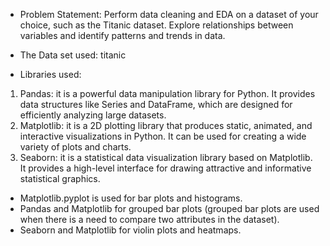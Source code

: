- Problem Statement: Perform data cleaning and EDA on a dataset of your choice, such as the Titanic dataset. Explore relationships between variables and identify patterns and trends in data.

- The Data set used: titanic

- Libraries used:

1. Pandas: it is a powerful data manipulation library for Python. It provides data structures like Series and DataFrame, which are designed for efficiently analyzing large datasets.
2. Matplotlib: it is a 2D plotting library that produces static, animated, and interactive visualizations in Python. It can be used for creating a wide variety of plots and charts.
3. Seaborn: it is a statistical data visualization library based on Matplotlib. It provides a high-level interface for drawing attractive and informative statistical graphics.
- Matplotlib.pyplot is used for bar plots and histograms.
- Pandas and Matplotlib for grouped bar plots (grouped bar plots are used when there is a need to compare two attributes in the dataset).
- Seaborn and Matplotlib for violin plots and heatmaps.
  
   
   

